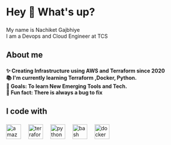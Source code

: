 <h1 align="left">Hey 👋 What's up?</h1>

###

<p align="left">My name is Nachiket Gajbhiye <br>I am a Devops and Cloud Engineer at TCS</p>

###

<h2 align="left">About me</h2>

###

<h4 align="left">✨ Creating Infrastructure using AWS and Terraform since 2020<br>📚 I'm currently learning Terraform ,Docker, Python.<br>🎯 Goals: To learn New Emerging Tools and Tech.<br>🎲 Fun fact: There is always a bug to fix</h4>

###

<h2 align="left">I code with</h2>

###

<div align="left">
  <img src="https://cdn.jsdelivr.net/gh/devicons/devicon/icons/amazonwebservices/amazonwebservices-original.svg" height="40" alt="amazonwebservices logo"  />
  <img width="12" />
  <img src="https://cdn.jsdelivr.net/gh/devicons/devicon/icons/terraform/terraform-original.svg" height="40" alt="terraform logo"  />
  <img width="12" />
  <img src="https://cdn.jsdelivr.net/gh/devicons/devicon/icons/python/python-original.svg" height="40" alt="python logo"  />
  <img width="12" />
  <img src="https://cdn.jsdelivr.net/gh/devicons/devicon/icons/bash/bash-original.svg" height="40" alt="bash logo"  />
  <img width="12" />
  <img src="https://cdn.jsdelivr.net/gh/devicons/devicon/icons/docker/docker-original.svg" height="40" alt="docker logo"  />
</div>

###
